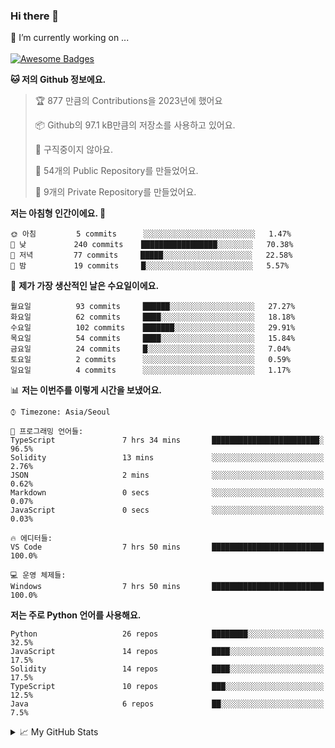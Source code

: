 ### Hi there 👋 
🔭 I’m currently working on ... </br></br>
[![Awesome Badges](https://img.shields.io/badge/Introduce-EN-green.svg)](https://github.com/tlatkdgus1/tlatkdgus1/blob/main/README.md.en)

<!--START_SECTION:waka-->
**🐱 저의 Github 정보에요.** 

> 🏆 877 만큼의 Contributions을 2023년에 했어요
 > 
> 📦 Github의 97.1 kB만큼의 저장소를 사용하고 있어요. 
 > 
> 🚫 구직중이지 않아요.
 > 
> 📜 54개의 Public Repository를 만들었어요. 
 > 
> 🔑 9개의 Private Repository를 만들었어요.  

**저는 아침형 인간이에요. 🐤** 

```text
🌞 아침         5 commits      ░░░░░░░░░░░░░░░░░░░░░░░░░   1.47% 
🌆 낮　         240 commits    █████████████████░░░░░░░░   70.38% 
🌃 저녁         77 commits     █████░░░░░░░░░░░░░░░░░░░░   22.58% 
🌙 밤　         19 commits     █░░░░░░░░░░░░░░░░░░░░░░░░   5.57%

```
📅 **제가 가장 생산적인 날은 수요일이에요.** 

```text
월요일          93 commits     ██████░░░░░░░░░░░░░░░░░░░   27.27% 
화요일          62 commits     ████░░░░░░░░░░░░░░░░░░░░░   18.18% 
수요일          102 commits    ███████░░░░░░░░░░░░░░░░░░   29.91% 
목요일          54 commits     ████░░░░░░░░░░░░░░░░░░░░░   15.84% 
금요일          24 commits     █░░░░░░░░░░░░░░░░░░░░░░░░   7.04% 
토요일          2 commits      ░░░░░░░░░░░░░░░░░░░░░░░░░   0.59% 
일요일          4 commits      ░░░░░░░░░░░░░░░░░░░░░░░░░   1.17%

```


📊 **저는 이번주를 이렇게 시간을 보냈어요.** 

```text
⌚︎ Timezone: Asia/Seoul

💬 프로그래밍 언어들: 
TypeScript               7 hrs 34 mins       ████████████████████████░   96.5% 
Solidity                 13 mins             ░░░░░░░░░░░░░░░░░░░░░░░░░   2.76% 
JSON                     2 mins              ░░░░░░░░░░░░░░░░░░░░░░░░░   0.62% 
Markdown                 0 secs              ░░░░░░░░░░░░░░░░░░░░░░░░░   0.07% 
JavaScript               0 secs              ░░░░░░░░░░░░░░░░░░░░░░░░░   0.03%

🔥 에디터들: 
VS Code                  7 hrs 50 mins       █████████████████████████   100.0%

💻 운영 체제들: 
Windows                  7 hrs 50 mins       █████████████████████████   100.0%

```

**저는 주로 Python 언어를 사용해요.** 

```text
Python                   26 repos            ████████░░░░░░░░░░░░░░░░░   32.5% 
JavaScript               14 repos            ████░░░░░░░░░░░░░░░░░░░░░   17.5% 
Solidity                 14 repos            ████░░░░░░░░░░░░░░░░░░░░░   17.5% 
TypeScript               10 repos            ███░░░░░░░░░░░░░░░░░░░░░░   12.5% 
Java                     6 repos             ██░░░░░░░░░░░░░░░░░░░░░░░   7.5%

```



<!--END_SECTION:waka-->

<details>
<summary>📈 My GitHub Stats</summary>
<p align="center"> <img src="https://github-readme-stats.vercel.app/api?username=tlatkdgus1&show_icons=true" alt="tlatkdgus1" />
</details>
